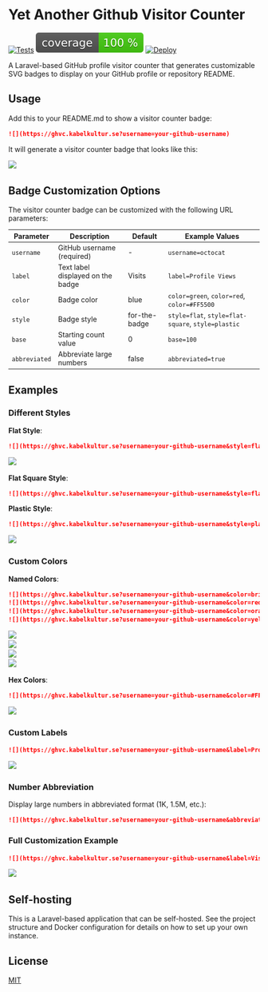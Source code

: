 # Yet Another Github Visitor Counter

[![Tests](https://github.com/pa-ulander/ghvc/actions/workflows/tests.yml/badge.svg)](https://github.com/pa-ulander/ghvc/actions/workflows/tests.yml)
[![Test Coverage](./code_coverage_badge.svg)](https://github.com/pa-ulander/ghvc)
[![Deploy](https://github.com/pa-ulander/ghvc/actions/workflows/deploy.yml/badge.svg)](https://github.com/pa-ulander/ghvc/actions/workflows/deploy.yml)

A Laravel-based GitHub profile visitor counter that generates customizable SVG badges to display on your GitHub profile or repository README.

## Usage

Add this to your README.md to show a visitor counter badge:

```markdown
![](https://ghvc.kabelkultur.se?username=your-github-username)
```

It will generate a visitor counter badge that looks like this:

![](https://ghvc.kabelkultur.se/?username=pa-ulander&color=green&style=for-the-badge&label=Views)

## Badge Customization Options

The visitor counter badge can be customized with the following URL parameters:

| Parameter | Description | Default | Example Values |
|-----------|-------------|---------|---------------|
| `username` | GitHub username (required) | - | `username=octocat` |
| `label` | Text label displayed on the badge | Visits | `label=Profile Views` |
| `color` | Badge color | blue | `color=green`, `color=red`, `color=#FF5500` |
| `style` | Badge style | for-the-badge | `style=flat`, `style=flat-square`, `style=plastic` |
| `base` | Starting count value | 0 | `base=100` |
| `abbreviated` | Abbreviate large numbers | false | `abbreviated=true` |

## Examples

### Different Styles

**Flat Style**:
```markdown
![](https://ghvc.kabelkultur.se?username=your-github-username&style=flat)
```
![](https://ghvc.kabelkultur.se?username=your-github-username&style=flat)

**Flat Square Style**:
```markdown
![](https://ghvc.kabelkultur.se?username=your-github-username&style=flat-square)
```

**Plastic Style**:
```markdown
![](https://ghvc.kabelkultur.se?username=your-github-username&style=plastic)
```
![](https://ghvc.kabelkultur.se?username=your-github-username&style=flat-square)

### Custom Colors

**Named Colors**:
```markdown
![](https://ghvc.kabelkultur.se?username=your-github-username&color=brightgreen)
![](https://ghvc.kabelkultur.se?username=your-github-username&color=red)
![](https://ghvc.kabelkultur.se?username=your-github-username&color=orange)
![](https://ghvc.kabelkultur.se?username=your-github-username&color=yellow)
```
![](https://ghvc.kabelkultur.se?username=your-github-username&color=brightgreen)<br>
![](https://ghvc.kabelkultur.se?username=your-github-username&color=red)<br>
![](https://ghvc.kabelkultur.se?username=your-github-username&color=orange)<br>
![](https://ghvc.kabelkultur.se?username=your-github-username&color=yellow)<br>


**Hex Colors**:
```markdown
![](https://ghvc.kabelkultur.se?username=your-github-username&color=#FF5500)
```
![](https://ghvc.kabelkultur.se?username=your-github-username&color=#FF5500)

### Custom Labels

```markdown
![](https://ghvc.kabelkultur.se?username=your-github-username&label=Profile%20Visitors)
```
![](https://ghvc.kabelkultur.se?username=your-github-username&label=Profile%20Visitors)

### Number Abbreviation

Display large numbers in abbreviated format (1K, 1.5M, etc.):

```markdown
![](https://ghvc.kabelkultur.se?username=your-github-username&abbreviated=true)
```

### Full Customization Example

```markdown
![](https://ghvc.kabelkultur.se?username=your-github-username&label=Visitors&color=orange&style=flat-square&abbreviated=true)
```
![](https://ghvc.kabelkultur.se?username=your-github-username&label=Visitors&color=orange&style=flat-square&abbreviated=true)

## Self-hosting

This is a Laravel-based application that can be self-hosted. See the project structure and Docker configuration for details on how to set up your own instance.

## License

[MIT](LICENSE)
